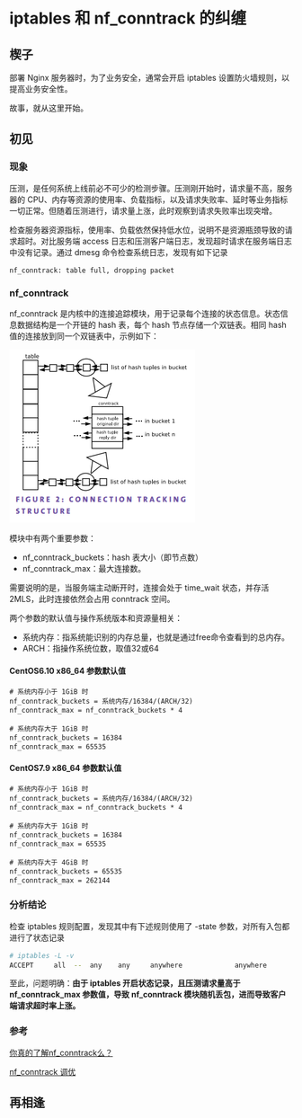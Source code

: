 # iptables 和 nf_conntrack 的纠缠

## 楔子
部署 Nginx 服务器时，为了业务安全，通常会开启 iptables 设置防火墙规则，以提高业务安全性。

故事，就从这里开始。

## 初见
### 现象
压测，是任何系统上线前必不可少的检测步骤。压测刚开始时，请求量不高，服务器的 CPU、内存等资源的使用率、负载指标，以及请求失败率、延时等业务指标一切正常。但随着压测进行，请求量上涨，此时观察到请求失败率出现突增。

检查服务器资源指标，使用率、负载依然保持低水位，说明不是资源瓶颈导致的请求超时。对比服务端 access 日志和压测客户端日志，发现超时请求在服务端日志中没有记录。通过 dmesg 命令检查系统日志，发现有如下记录

    nf_conntrack: table full, dropping packet 
### nf_conntrack
nf_conntrack 是内核中的连接追踪模块，用于记录每个连接的状态信息。状态信息数据结构是一个开链的 hash 表，每个 hash 节点存储一个双链表。相同 hash 值的连接放到同一个双链表中，示例如下：

![image](../../assets/appendix/nf_conntrack状态数据结构.png)

模块中有两个重要参数：
* nf_conntrack_buckets：hash 表大小（即节点数）
* nf_conntrack_max：最大连接数。

需要说明的是，当服务端主动断开时，连接会处于 time_wait 状态，并存活 2MLS，此时连接依然会占用 conntrack 空间。

两个参数的默认值与操作系统版本和资源量相关：
* 系统内存：指系统能识别的内存总量，也就是通过free命令查看到的总内存。
* ARCH：指操作系统位数，取值32或64
  
#### CentOS6.10 x86_64 参数默认值
```
# 系统内存小于 1GiB 时
nf_conntrack_buckets = 系统内存/16384/(ARCH/32)
nf_conntrack_max = nf_conntrack_buckets * 4

# 系统内存大于 1GiB 时
nf_conntrack_buckets = 16384
nf_conntrack_max = 65535
```
#### CentOS7.9 x86_64 参数默认值
```
# 系统内存小于 1GiB 时
nf_conntrack_buckets = 系统内存/16384/(ARCH/32)
nf_conntrack_max = nf_conntrack_buckets * 4

# 系统内存大于 1GiB 时
nf_conntrack_buckets = 16384
nf_conntrack_max = 65535

# 系统内存大于 4GiB 时
nf_conntrack_buckets = 65535
nf_conntrack_max = 262144
```
### 分析结论
检查 iptables 规则配置，发现其中有下述规则使用了 -state 参数，对所有入包都进行了状态记录
```bash
# iptables -L -v
ACCEPT     all  --  any    any     anywhere             anywhere            state RELATED,ESTABLISHED
```
至此，问题明确：**由于 iptables 开启状态记录，且压测请求量高于 nf_conntrack_max 参数值，导致 nf_conntrack 模块随机丢包，进而导致客户端请求超时率上涨。**

### 参考

[你真的了解nf_conntrack么？](https://blog.51cto.com/u_15293891/3290232)

[nf_conntrack 调优](https://www.haxi.cc/archives/nf_conntrack%E8%B0%83%E4%BC%98.html)

## 再相逢
